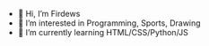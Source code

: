 - 👋 Hi, I’m Firdews
- 👀 I’m interested in Programming, Sports, Drawing
- 🌱 I’m currently learning HTML/CSS/Python/JS
